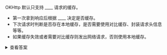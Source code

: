 OKHttp 默认只支持 ____ 请求的缓存。

* 第一次拿到响应后根据 ____ 决定是否缓存。
* 下次请求时判断是否存在本地缓存，是否需要使用对比缓存、封装请求头信息等等。
* 如果缓存失效或者需要对比缓存则发出网络请求，否则使用本地缓存。


<details>
<summary>查看答案</summary>
<pre>
get 头信息
</pre>
</details>  
